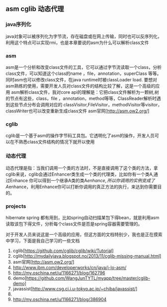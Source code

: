 ## asm cglib  动态代理

### java序列化
java对象可以被序列化为字节流，存在磁盘或在网上传输，同时也可以反序列化，利用这个特点可以实现rmi，也是本章要说的asm为什么可以解析class文件
### asm
asm是一个分析和改变class文件的工具，它可以通过字节流读取一个class，分析class文件，可以知道这个class的name ，file，annotation，superClass 等等。
同时asm也可以修改class文件，在java runtime时被classLoader load.
要想对asm熟练的使用，需要开发人员对class文件的结构比较了解，这是一个高级的应用
asm解析class文件，我对core api的理解是：它把class文件解析为一颗树,树的节点有这些，class，file ，annotation，method等等，ClassReader解析时遇到这些节点分布会调用对应的
classVisitor,FileVisitor，methodVisitor等visitor，classWriter也可以改变重新生成class文件
asm官网[http://asm.ow2.org/]
### cglib
cglib是一个基于asm的操作字节码工具包。它透明化了asm的操作，开发人员可以在不熟悉class文件结构的情况下就开以使用
### 动态代理
动态代理是指：当我们调用一个类的方法时，不是直接调用了这个类的方法，拿cglib来说，cglib会通过Enhancer类生成一个类的代理类，比如你有一个类A,通过Enhance
你可以得到一个继承A类的类A$enhance,所以你调用的实例变成了A$enhance，利用Enhance你可以打断你调用的真正方法的执行，来达到你需要目的。
### projects
hibernate spring 都有用到，比如spring自动扫描某包下得bean，就是利用asm读取该包下得文件，分析每个class文件是否是spring容器需要管理的。

对于开发人员来说这是一个高级的应用，但这方面的文档特别少，我也是正在摸索中学习，下面是我自己学习的一些文档
1. cglib[https://github.com/cglib/cglib/wiki/Tutorial]
1. cglib[http://mydailyjava.blogspot.no/2013/11/cglib-missing-manual.html]
1. asm官网[http://asm.ow2.org/]
1. http://www.ibm.com/developerworks/cn/java/j-lo-asm/
1. http://my.oschina.net/u/1166271/blog/162796
1. demo[https://github.com/WangJunTYTL/myapp/tree/master/cglib-demo]
1. javassist[http://www.csg.ci.i.u-tokyo.ac.jp/~chiba/javassist/]
1.
1. http://my.oschina.net/u/1166271/blog/386904




